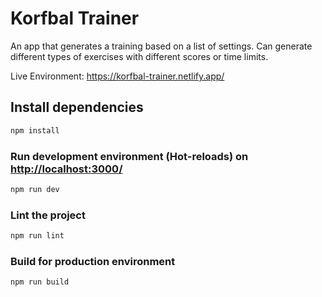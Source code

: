 # Korfbal Trainer

An app that generates a training based on a list of settings.
Can generate different types of exercises with different scores or time limits.

Live Environment: <https://korfbal-trainer.netlify.app/>

## Install dependencies

```bash
npm install
```

### Run development environment (Hot-reloads) on <http://localhost:3000/>

```bash
npm run dev
```

### Lint the project

```bash
npm run lint
```

### Build for production environment

```bash
npm run build
```
